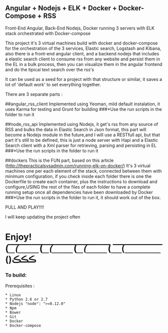 ## Angular + Nodejs + ELK + Docker + Docker-Compose + RSS
Front-End Angular, Back-End Nodejs, Docker running 3 servers with ELK stack orchestrated with Docker-compose

This project it's 3 virtual machines build with docker and docker-compose for the orchestration of the 3 services, Elastic search, Logstash and Kibana, also there is a front-end angular client, and a backend nodejs that includes a elastic search client to consume rss from any website and persist them in the EL in a bulk process, then you can visualize them in the angular frontend and do the tipical text search over the rss's

It can be used as a seed for a project with that structure or similar, it saves a lot of 'default work' to set everything together.

There are 3 separate parts :

##angular_rss_client
Implemented using Yeoman, mild default instalation, it uses Karma for testing and Grunt for building
###*Use the run scripts in the folder to run it

##node_rss_api
Implemented using Nodejs, it get's rss from any source of RSS and bulks the data in Elastic Search in Json format, this part will become a Nodejs module in the future,and I will use a RESTfull api, but that part it's still to be defined, this is just a node server with Hapi and a Elastic Search client with a Xml parser for retrieving, parsing and persisting in EL
###*Use the run scripts in the folder to run it

##dockers
This is the FUN part, based on this article (http://thepracticalsysadmin.com/running-elk-on-docker/)
It's 3 virtual machines one per each element of the stack, connected between them with minimum configuration, if you check inside each folder there is one the Dockerfile to create each
container, plus the instructions to download and configure,USING the rest of the files of each folder to have a complete running setup once all dependencies have been downloaded by Docker
###*Use the run scripts in the folder to run it, it should work out of the box.

PULL AND PLAY!!!!

I will keep updating the project often

Enjoy!  (_̅_̅_̅(̅_̅_̅_̅_̅_̅_̅_(_̅_̅_̅(̅_̅_̅_̅_̅_̅_̅_(_̅_̅_̅(̅_̅_̅_̅_̅_̅_̅_(_̅_̅_̅(̅_̅_̅_̅_̅_̅_̅_̅_̅_̅_̅()ڪڪڪ
===

### To build:

Prerequisites :

    * Linux
    * Python 2.6 or 2.7
    * Nodejs "node": ">=0.12.0"
    * Npm
    * Bower
    * Git
    * Docker
    * Docker-compose




